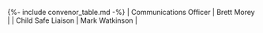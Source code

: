 {%- include convenor_table.md -%}
| Communications Officer | Brett Morey    |
| Child Safe Liaison     | Mark Watkinson |
